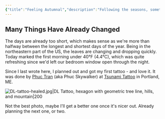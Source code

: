 ```yaml
---
{"title":"Feeling Autumnal","description":"Following the seasons, something has to fall","date":"2021-10-18","tags":["status","seasons","tattoo"],"dg-publish":true,"created":"2021-10-18T11:38:42","updated":"2025-08-09T22:40:39-04:00","permalink":"/notes/2021/feeling-autumnal/","dgPassFrontmatter":true}
---
```



## Many Things Have Already Changed

The days are already too short, which makes sense as we're more than halfway between the longest and shortest days of the year. Being in the northeastern part of the US, the leaves are changing and dropping quickly. Today marked the first morning under 40°F (4.4°C), which was quite refreshing since we'd left our bedroom window open through the night.

Since I last wrote here, I planned out and got my first tattoo - and love it. It was done by [Phuc Tran](https://www.phucskywalker.com/) (aka Phuc Skywalker) at [Tsunami Tattoo](https://www.tsunamitattoo.com/) in Portland, ME.

![DL-tattoo-healed.jpg|DL Tattoo, hexagon with geometric tree line, hills, and mountain|200](/img/user/fs/2022/DL-tattoo-healed.jpg)

Not the best photo, maybe I'll get a better one once it's nicer out. Already planning the next one, or two.
